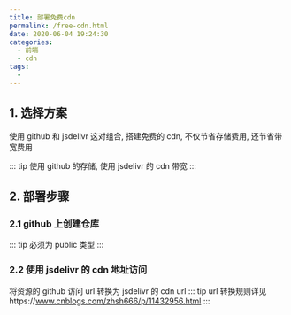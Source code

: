 ```yaml
---
title: 部署免费cdn
permalink: /free-cdn.html
date: 2020-06-04 19:24:30
categories: 
  - 前端
  - cdn
tags: 
  - 
---
```


## 1. 选择方案

使用 github 和 jsdelivr 这对组合, 搭建免费的 cdn, 不仅节省存储费用, 还节省带宽费用

::: tip
使用 github 的存储, 使用 jsdelivr 的 cdn 带宽
:::

## 2. 部署步骤

### 2.1 github 上创建仓库

::: tip
必须为 public 类型
:::

### 2.2 使用 jsdelivr 的 cdn 地址访问

将资源的 github 访问 url 转换为 jsdelivr 的 cdn url
::: tip
url 转换规则详见https://www.cnblogs.com/zhsh666/p/11432956.html
:::
